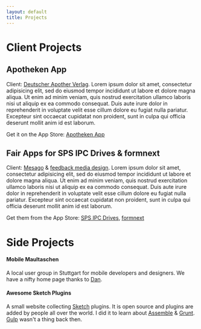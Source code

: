 ```yaml
---
layout: default
title: Projects
---
```


# Client Projects

## Apotheken App

Client: [Deutscher Apother Verlag](http://www.deutscher-apotheker-verlag.de/). Lorem ipsum dolor sit amet, consectetur adipisicing elit, sed do eiusmod
tempor incididunt ut labore et dolore magna aliqua. Ut enim ad minim veniam,
quis nostrud exercitation ullamco laboris nisi ut aliquip ex ea commodo
consequat. Duis aute irure dolor in reprehenderit in voluptate velit esse
cillum dolore eu fugiat nulla pariatur. Excepteur sint occaecat cupidatat non
proident, sunt in culpa qui officia deserunt mollit anim id est laborum. 

Get it on the App Store: [Apotheken App](https://itunes.apple.com/de/app/apothekenapp/id506362694?l=en&mt=8)

## Fair Apps for SPS IPC Drives & formnext

Client: [Mesago](https://www.mesago.de/en) & [feedback media design](http://www.feedbackmedia.de/). Lorem ipsum dolor sit amet, consectetur adipisicing elit, sed do eiusmod tempor incididunt ut labore et dolore magna aliqua. Ut enim ad minim veniam,
quis nostrud exercitation ullamco laboris nisi ut aliquip ex ea commodo
consequat. Duis aute irure dolor in reprehenderit in voluptate velit esse
cillum dolore eu fugiat nulla pariatur. Excepteur sint occaecat cupidatat non
proident, sunt in culpa qui officia deserunt mollit anim id est laborum. 

Get them from the App Store: [SPS IPC Drives](https://itunes.apple.com/de/app/sps-ipc-drives/id1002392731?l=en&mt=8), [formnext](https://itunes.apple.com/de/app/formnext-powered-by-tct/id1039425189?l=en&mt=8)

# Side Projects


#### Mobile Maultaschen

A local user group in Stuttgart for mobile developers and designers. We have a nifty home page thanks to [Dan](http://danieladams.space/).

#### Awesome Sketch Plugins

A small website collecting [Sketch](https://www.sketchapp.com/) plugins. It is open source and plugins are added by people all over the world. I did it to learn about [Assemble](http://assemble.io/) & [Grunt](http://gruntjs.com/). [Gulp](http://gulpjs.com/) wasn't a thing back then.

